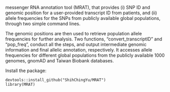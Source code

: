 messenger RNA annotation tool (MRAT), that provides (i) SNP ID and genomic position for a user-provided transcript ID from patients, and (ii) allele frequencies for the SNPs from publicly available global populations, through two simple command lines.

The genomic positions are then used to retrieve population allele frequencies for further analysis. Two functions, “convert_transcriptID” and “pop_freq”, conduct all the steps, and output intermediate genomic information and final allelic annotation, respectively. It accesses allele frequencies for different global populations from the publicly available 1000 genomes, gnomAD and Taiwan Biobank databases. 



Install the package:

```{r package}
devtools::install_github("ShihChingYu/MRAT")
library(MRAT)
```
